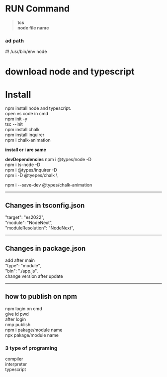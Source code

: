# RUN Command
> **tcs** \
> **node file name**

### ad path
#! /usr/bin/env node

# download node and typescript 
# Install
npm install node and typescript. \
open vs code in cmd \
npm init -y\
tsc --init \
npm install chalk \
npm install inquirer \
npm i chalk-animation


**install or i are same**

**devDependencies**
npm i @types/node -D \
npm i ts-node -D \
npm i @types/inquirer -D \
npm i -D @tyepes/chalk \

npm i --save-dev @types/chalk-animation


---

## Changes in tsconfig.json
"target": "es2022", \
"module": "NodeNext", \
"moduleResolution": "NodeNext", 

---

## Changes in package.json
add after main \
"type": "module", \
"bin": "./app.js", \
change version after update 



---
## how to publish on npm
npm login on cmd \
give id pwd \
after login \
nmp publish \
npm i pakage/module name \
npx pakage/module name





### 3 type of programing 
compiler \
interpreter \
typescript 


